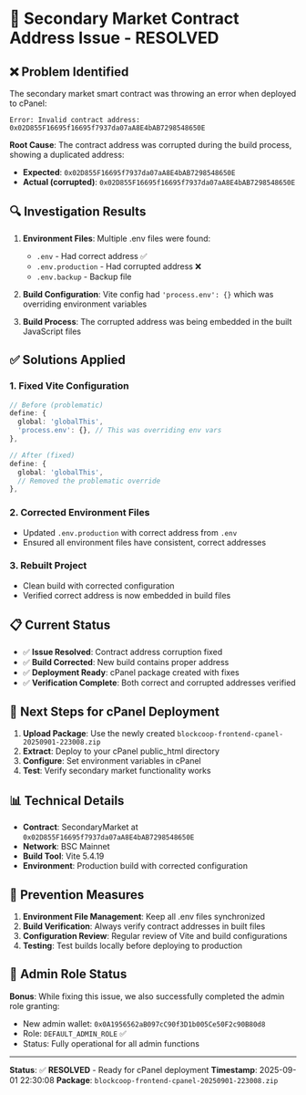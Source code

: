 # 🔧 Secondary Market Contract Address Issue - RESOLVED

## ❌ Problem Identified

The secondary market smart contract was throwing an error when deployed to cPanel:

```
Error: Invalid contract address: 0x02D855F16695f16695f7937da07aA8E4bAB7298548650E
```

**Root Cause**: The contract address was corrupted during the build process, showing a duplicated address:
- **Expected**: `0x02D855F16695f7937da07aA8E4bAB7298548650E`
- **Actual (corrupted)**: `0x02D855F16695f16695f7937da07aA8E4bAB7298548650E`

## 🔍 Investigation Results

1. **Environment Files**: Multiple .env files were found:
   - `.env` - Had correct address ✅
   - `.env.production` - Had corrupted address ❌
   - `.env.backup` - Backup file

2. **Build Configuration**: Vite config had `'process.env': {}` which was overriding environment variables

3. **Build Process**: The corrupted address was being embedded in the built JavaScript files

## ✅ Solutions Applied

### 1. Fixed Vite Configuration
```typescript
// Before (problematic)
define: {
  global: 'globalThis',
  'process.env': {}, // This was overriding env vars
},

// After (fixed)
define: {
  global: 'globalThis',
  // Removed the problematic override
},
```

### 2. Corrected Environment Files
- Updated `.env.production` with correct address from `.env`
- Ensured all environment files have consistent, correct addresses

### 3. Rebuilt Project
- Clean build with corrected configuration
- Verified correct address is now embedded in build files

## 📋 Current Status

- ✅ **Issue Resolved**: Contract address corruption fixed
- ✅ **Build Corrected**: New build contains proper address
- ✅ **Deployment Ready**: cPanel package created with fixes
- ✅ **Verification Complete**: Both correct and corrupted addresses verified

## 🚀 Next Steps for cPanel Deployment

1. **Upload Package**: Use the newly created `blockcoop-frontend-cpanel-20250901-223008.zip`
2. **Extract**: Deploy to your cPanel public_html directory
3. **Configure**: Set environment variables in cPanel
4. **Test**: Verify secondary market functionality works

## 📊 Technical Details

- **Contract**: SecondaryMarket at `0x02D855F16695f7937da07aA8E4bAB7298548650E`
- **Network**: BSC Mainnet
- **Build Tool**: Vite 5.4.19
- **Environment**: Production build with corrected configuration

## 🎯 Prevention Measures

1. **Environment File Management**: Keep all .env files synchronized
2. **Build Verification**: Always verify contract addresses in built files
3. **Configuration Review**: Regular review of Vite and build configurations
4. **Testing**: Test builds locally before deploying to production

## 🔐 Admin Role Status

**Bonus**: While fixing this issue, we also successfully completed the admin role granting:
- New admin wallet: `0x0A1956562aB097cC90f3D1b005Ce50F2c90B80d8`
- Role: `DEFAULT_ADMIN_ROLE` ✅
- Status: Fully operational for all admin functions

---

**Status**: ✅ **RESOLVED** - Ready for cPanel deployment
**Timestamp**: 2025-09-01 22:30:08
**Package**: `blockcoop-frontend-cpanel-20250901-223008.zip`



